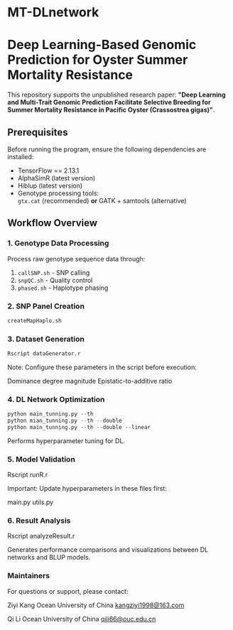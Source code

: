 # MT-DLnetwork
# Deep Learning-Based Genomic Prediction for Oyster Summer Mortality Resistance

This repository supports the unpublished research paper: **"Deep Learning and Multi-Trait Genomic Prediction Facilitate Selective Breeding for Summer Mortality Resistance in Pacific Oyster (Crassostrea gigas)"**.

## Prerequisites

Before running the program, ensure the following dependencies are installed:
- TensorFlow == 2.13.1
- AlphaSimR (latest version)
- Hiblup (latest version)
- Genotype processing tools:  
  `gtx.cat` (recommended) **or** GATK + samtools (alternative)

## Workflow Overview

### 1. Genotype Data Processing
Process raw genotype sequence data through:
1. `callSNP.sh` - SNP calling
2. `snpQC.sh` - Quality control
3. `phased.sh` - Haplotype phasing

### 2. SNP Panel Creation
```bash
createMapHaplo.sh
```


### 3. Dataset Generation
```R
Rscript dataGenerator.r
```
Note: Configure these parameters in the script before execution:

Dominance degree magnitude
Epistatic-to-additive ratio
### 4. DL Network Optimization
```python
python main_tunning.py --th
python mian_tunning.py --th --double
python main_tunning.py --th --double --linear
```
Performs hyperparameter tuning for DL.

### 5. Model Validation
Rscript runR.r

Important: Update hyperparameters in these files first:

main.py
utils.py
### 6. Result Analysis
Rscript analyzeResult.r

Generates performance comparisons and visualizations between DL networks and BLUP models.

### Maintainers
For questions or support, please contact:

Ziyi Kang
Ocean University of China
kangziyi1998@163.com

Qi Li
Ocean University of China
qili66@ouc.edu.cn
